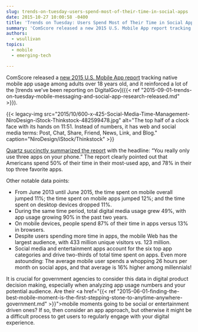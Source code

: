 ```yaml
---
slug: trends-on-tuesday-users-spend-most-of-their-time-in-social-apps
date: 2015-10-27 10:00:58 -0400
title: 'Trends on Tuesday: Users Spend Most of Their Time in Social Apps'
summary: 'ComScore released a new 2015 U.S. Mobile App report tracking native mobile app usage among adults over 18 years old, and it reinforced a lot of the trends we’ve been reporting on DigitalGov.'
authors:
  - wsullivan
topics:
  - mobile
  - emerging-tech

---
```


ComScore released a [new 2015 U.S. Mobile App report](http://www.comscore.com/Insights/Presentations-and-Whitepapers/2015/The-2015-US-Mobile-App-Report) tracking native mobile app usage among adults over 18 years old, and it reinforced a lot of the [trends we’ve been reporting on DigitalGov]({{< ref "2015-09-01-trends-on-tuesday-mobile-messaging-and-social-app-research-released.md" >}}).

{{< legacy-img src="2015/10/600-x-425-Social-Media-Time-Management-NiroDesign-iStock-Thinkstock-482599478.jpg" alt="The top half of a clock face with its hands on 11:51. Instead of numbers, it has web and social media terms: Post, Chat, Share, Friend, News, Link, and Blog." caption="NiroDesign/iStock/Thinkstock" >}} 

<a href="http://qz.com/508997/you-really-only-use-three-apps-on-your-phone/">Quartz succinctly summarized the report</a> with the headline: “You really only use three apps on your phone.” The report clearly pointed out that Americans spend 50% of their time in their most-used app, and 78% in their top three favorite apps.
  
Other notable data points:
  
* From June 2013 until June 2015, the time spent on mobile overall jumped 11%; the time spent on mobile apps jumped 12%; and the time spent on desktop devices dropped 11%.
* During the same time period, total digital media usage grew 49%, with app usage growing 90% in the past two years.
* On mobile devices, people spend 87% of their time in apps versus 13% in browsers.
* Despite users spending more time in apps, the mobile Web has the largest audience, with 433 million unique visitors vs. 123 million.
* Social media and entertainment apps account for the six top app categories and drive two-thirds of total time spent on apps. Even more astounding: The average mobile user spends a whopping 26 hours per month on social apps, and that average is 16% higher among millennials!
  
It is crucial for government agencies to consider this data in digital product decision making, especially when analyzing app usage numbers and your potential audience. Are their <a href="{{< ref "2015-06-01-finding-the-best-mobile-moment-is-the-first-stepping-stone-to-anytime-anywhere-government.md" >}}">mobile moments</a> going to be social or entertainment driven ones? If so, then consider an app approach, but otherwise it might be a difficult process to get users to regularly engage with your digital experience.

